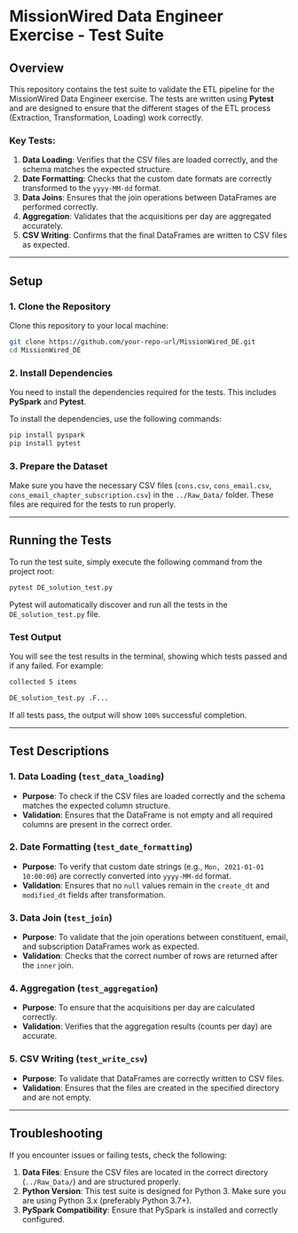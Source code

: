 # **MissionWired Data Engineer Exercise - Test Suite**

## **Overview**

This repository contains the test suite to validate the ETL pipeline for the MissionWired Data Engineer exercise. The tests are written using **Pytest** and are designed to ensure that the different stages of the ETL process (Extraction, Transformation, Loading) work correctly.

### **Key Tests:**
1. **Data Loading**: Verifies that the CSV files are loaded correctly, and the schema matches the expected structure.
2. **Date Formatting**: Checks that the custom date formats are correctly transformed to the `yyyy-MM-dd` format.
3. **Data Joins**: Ensures that the join operations between DataFrames are performed correctly.
4. **Aggregation**: Validates that the acquisitions per day are aggregated accurately.
5. **CSV Writing**: Confirms that the final DataFrames are written to CSV files as expected.

---

## **Setup**

### **1. Clone the Repository**
Clone this repository to your local machine:

```bash
git clone https://github.com/your-repo-url/MissionWired_DE.git
cd MissionWired_DE
```

### **2. Install Dependencies**

You need to install the dependencies required for the tests. This includes **PySpark** and **Pytest**.

To install the dependencies, use the following commands:

```bash
pip install pyspark
pip install pytest
```

### **3. Prepare the Dataset**

Make sure you have the necessary CSV files (`cons.csv`, `cons_email.csv`, `cons_email_chapter_subscription.csv`) in the `../Raw_Data/` folder. These files are required for the tests to run properly.

---

## **Running the Tests**

To run the test suite, simply execute the following command from the project root:

```bash
pytest DE_solution_test.py
```

Pytest will automatically discover and run all the tests in the `DE_solution_test.py` file.

### **Test Output**

You will see the test results in the terminal, showing which tests passed and if any failed. For example:

```bash
collected 5 items

DE_solution_test.py .F...                                                                                                               [100%]
```

If all tests pass, the output will show `100%` successful completion.

---

## **Test Descriptions**

### **1. Data Loading (`test_data_loading`)**
- **Purpose**: To check if the CSV files are loaded correctly and the schema matches the expected column structure.
- **Validation**: Ensures that the DataFrame is not empty and all required columns are present in the correct order.

### **2. Date Formatting (`test_date_formatting`)**
- **Purpose**: To verify that custom date strings (e.g., `Mon, 2021-01-01 10:00:00`) are correctly converted into `yyyy-MM-dd` format.
- **Validation**: Ensures that no `null` values remain in the `create_dt` and `modified_dt` fields after transformation.

### **3. Data Join (`test_join`)**
- **Purpose**: To validate that the join operations between constituent, email, and subscription DataFrames work as expected.
- **Validation**: Checks that the correct number of rows are returned after the `inner` join.

### **4. Aggregation (`test_aggregation`)**
- **Purpose**: To ensure that the acquisitions per day are calculated correctly.
- **Validation**: Verifies that the aggregation results (counts per day) are accurate.

### **5. CSV Writing (`test_write_csv`)**
- **Purpose**: To validate that DataFrames are correctly written to CSV files.
- **Validation**: Ensures that the files are created in the specified directory and are not empty.

---

## **Troubleshooting**

If you encounter issues or failing tests, check the following:
1. **Data Files**: Ensure the CSV files are located in the correct directory (`../Raw_Data/`) and are structured properly.
2. **Python Version**: This test suite is designed for Python 3. Make sure you are using Python 3.x (preferably Python 3.7+).
3. **PySpark Compatibility**: Ensure that PySpark is installed and correctly configured.
